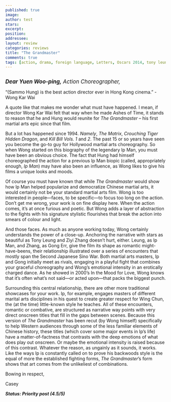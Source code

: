 ```yaml
---
published: true
image:
author: test 
stars: 
excerpt: 
position: 
addressee: 
layout: review
categories: reviews
title: "The Grandmaster"
comments: true
tags: [action, drama, foreign language, Letters, Oscars 2014, tony leung, wong kar wai, ziyi zhang]
---
```

<div><p><span class="full-image-block ssNonEditable"><span><a href="/letters/2013/9/3/the-grandmaster.html"><img src="http://static.squarespace.com/static/5005f6bcc4aa41161b33e89e/5329cf1fe4b07c068ebf74de/5329cf1fe4b07c068ebf78a8/1378229368217/the-grandmaster.jpg" alt="" /></a></span></span></p>
<p><em style="font-size:120%;"><strong>Dear Yuen Woo-ping,</strong> Action Choreographer,</em></p>
<p>&#8220;(Sammo Hung) is the best action director ever in Hong Kong cinema.&#8221; - Wong Kar Wai&nbsp;</p>
<p>A quote like that makes me wonder what must have happened. I mean, if director Wong Kar Wai felt that way when he made Ashes of Time, it stands to reason that he and Hung would reunite for <em>The Grandmaster</em> &ndash; his first martial arts epic since that film.&nbsp;</p>
<p>But a lot has happened since 1994. <em>Namely</em>, <em>The Matrix</em>, <em>Crouching Tiger Hidden Dragon</em>, and <em>Kill Bill Vols. 1</em> and <em>2</em>. The past 15 or so years have seen you become the go-to guy for Hollywood martial arts choreography. So when Wong started on this biography of the legendary Ip Man, you must have been an obvious choice. The fact that Hung had himself choreographed the action for a previous Ip Man biopic (called, appropriately enough, <em>Ip Man</em>) may have also been an influence, as Wong likes to give his films a unique looks and moods.</p>
<p>Of course you must have known that while <em>The Grandmaster</em> would show how Ip Man helped popularize and democratize Chinese martial arts, it would certainly not be your standard martial arts film. Wong is too interested in people&mdash;faces, to be specific&mdash;to focus too long on the action. Don&#8217;t get me wrong, your work is on fine display here. When the action comes, it&#8217;s at once furious and poetic. But Wong adds a layer of abstraction to the fights with his signature stylistic flourishes that break the action into smears of colour and light.</p>
<p>And those faces. As much as anyone working today, Wong certainly understands the power of a close-up. Anchoring the narrative with stars as beautiful as Tony Leung and Ziyi Zhang doesn&#8217;t hurt, either. Leung, as Ip Man, and Zhang, as Gong Err, give the film its shape as romantic might-have-beens, their relationship illustrated over a series of encounters that mostly span the Second Japanese Sino War. Both martial arts masters, Ip and Gong initially meet as rivals, engaging in a playful fight that combines your graceful choreography and Wong&#8217;s emotional intensity in an erotically charged dance. As he showed in 2000&#8217;s In the Mood for Love, Wong knows that it&#8217;s often what&#8217;s not said&mdash;or acted upon&mdash;that packs the biggest punch.</p>
<p>Surrounding this central relationship, there are other more traditional showcases for your work. Ip, for example, engages masters of different marital arts disciplines in his quest to create greater respect for Wing Chun, the (at the time) little-known style he teaches. All of these encounters, romantic or combative, are structured as narrative way points with very direct onscreen titles that fill in the gaps between scenes. Because this version of <em>The Grandmaster</em> has been recut (by Wong himself) specifically to help Western audiences through some of the less familiar elements of Chinese history, these titles (which cover some major events in Ip&#8217;s life) have a matter-of-factness that contrasts with the deep emotions of what does play out onscreen. Or maybe the emotional intensity is raised because of this contrast. Whatever the reason, as ungainly as it sounds, it works. Like the ways Ip is constantly called on to prove his backwoods style is the equal of more the established fighting forms, <em>The Grandmaster</em>&#8217;s form shows that art comes from the unlikeliest of combinations.</p>
<p>Bowing in respect,</p>
<p>Casey</p>
<p><em><strong>Status: Priority post (4.5/5)</strong></em></p></div>

